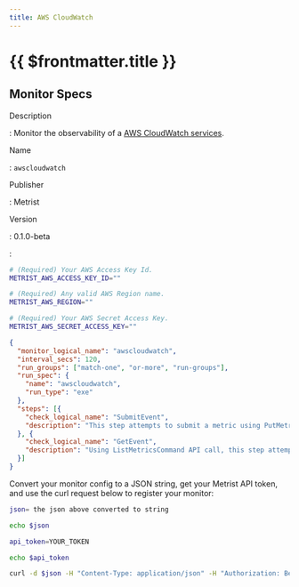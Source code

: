 ```yaml
---
title: AWS CloudWatch
---
```


# {{ $frontmatter.title }}

## Monitor Specs

Description

: Monitor the observability of a [AWS CloudWatch services](https://aws.amazon.com/cloudwatch/).

Name

: `awscloudwatch`

Publisher

: Metrist

Version

: 0.1.0-beta

: &nbsp;


<!--@include: /parts/_1.md-->


<!--@include: /parts/_2.md-->


<!--@include: /parts/_3.md-->


```sh
# (Required) Your AWS Access Key Id.
METRIST_AWS_ACCESS_KEY_ID=""

# (Required) Any valid AWS Region name.
METRIST_AWS_REGION=""

# (Required) Your AWS Secret Access Key.
METRIST_AWS_SECRET_ACCESS_KEY=""
```

<!--@include: /parts/tips_env-vars.md -->


<!--@include: /parts/_4.md-->


```json
{
  "monitor_logical_name": "awscloudwatch",
  "interval_secs": 120,
  "run_groups": ["match-one", "or-more", "run-groups"],
  "run_spec": {
    "name": "awscloudwatch",
    "run_type": "exe"
  },
  "steps": [{
    "check_logical_name": "SubmitEvent",
    "description": "This step attempts to submit a metric using PutMetricData API call."
  }, {
    "check_logical_name": "GetEvent",
    "description": "Using ListMetricsCommand API call, this step attempts to retrieve a list of metrics matching the event submitted in a previous step."
  }]
}
```




Convert your monitor config to a JSON string, get your Metrist API token, and use the curl request below to register your monitor:

```sh
json= the json above converted to string

echo $json

api_token=YOUR_TOKEN

echo $api_token

curl -d $json -H "Content-Type: application/json" -H "Authorization: Bearer $api_token" 'https://app.metrist.io/api/v0/monitor-config'

```

<!--@include: /parts/tips_api.md-->


<!--@include: /parts/_5.md-->


<!--@include: /parts/result.md-->